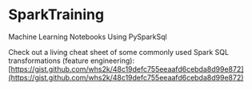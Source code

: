 # SparkTraining
Machine Learning Notebooks Using PySparkSql

Check out a living cheat sheet of some commonly used Spark SQL transformations (feature engineering): 
[https://gist.github.com/whs2k/48c19defc755eeaafd6cebda8d99e872](https://gist.github.com/whs2k/48c19defc755eeaafd6cebda8d99e872)

